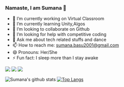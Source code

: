 ### Namaste, I am Sumana 🙈





- 🔭 I’m currently working on Virtual Classroom
- 🌱 I’m currently learning Unity,Algos
- 👯 I’m looking to collaborate on Github
- 🤔 I’m looking for help with competitive coding
- 💬 Ask me about tech related stuffs and dance
- 📫 How to reach me: sumana.basu2001@gmail.com
- 😄 Pronouns: Her/She
- ⚡ Fun fact: I sleep more than I stay awake


 [<img src="https://img.shields.io/badge/linkedin-%230077B5.svg?&style=for-the-badge&logo=linkedin&logoColor=white" />](https://www.linkedin.com/in/sumana-basu-492842171/) [<img src = "https://img.shields.io/badge/instagram-%23E4405F.svg?&style=for-the-badge&logo=instagram&logoColor=white">](https://www.instagram.com/sumanasuchira/) [<img src = "https://img.shields.io/badge/facebook-%231877F2.svg?&style=for-the-badge&logo=facebook&logoColor=white">](https://www.facebook.com/sumana.basu.543)

![Sumana's github stats](https://github-readme-stats.vercel.app/api?username=sumana2001&show_icons=true&theme=radical )
[![Top Langs](https://github-readme-stats.vercel.app/api/top-langs/?username=sumana2001&layout=compact)](https://github.com/sumana2001/github-readme-stats)

